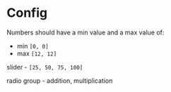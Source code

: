 # Config
Numbers should have a min value and a max value of:
* min `[0, 0]`
* max `[12, 12]`

slider - `[25, 50, 75, 100]`

radio group - addition, multiplication